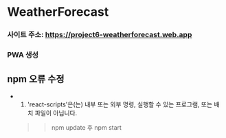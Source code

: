 # WeatherForecast
### 사이트 주소: https://project6-weatherforecast.web.app
### PWA 생성

## npm 오류 수정
  + 1. 'react-scripts'은(는) 내부 또는 외부 명령, 실행할 수 있는 프로그램, 또는 배치 파일이 아닙니다.
    >> npm update 후 npm start
